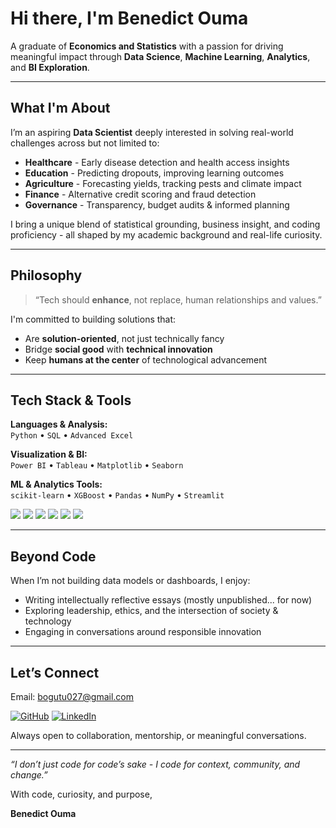 # Hi there, I'm Benedict Ouma

A graduate of **Economics and Statistics** with a passion for driving meaningful impact through **Data Science**, **Machine Learning**, **Analytics**, and **BI Exploration**.

---

## What I'm About

I’m an aspiring **Data Scientist** deeply interested in solving real-world challenges across but not limited to:

- **Healthcare** - Early disease detection and health access insights  
- **Education** - Predicting dropouts, improving learning outcomes  
- **Agriculture** - Forecasting yields, tracking pests and climate impact  
- **Finance** - Alternative credit scoring and fraud detection  
- **Governance** - Transparency, budget audits & informed planning  

I bring a unique blend of statistical grounding, business insight, and coding proficiency - all shaped by my academic background and real-life curiosity.

---

## Philosophy

> “Tech should **enhance**, not replace, human relationships and values.”

I'm committed to building solutions that:

- Are **solution-oriented**, not just technically fancy  
- Bridge **social good** with **technical innovation**  
- Keep **humans at the center** of technological advancement  

---

## Tech Stack & Tools

**Languages & Analysis:**  
`Python` • `SQL` • `Advanced Excel`

**Visualization & BI:**  
`Power BI` • `Tableau` • `Matplotlib` • `Seaborn`

**ML & Analytics Tools:**  
`scikit-learn` • `XGBoost` • `Pandas` • `NumPy` • `Streamlit`

<p>
  <img src="https://img.shields.io/badge/-Python-3776AB?style=flat-square&logo=python&logoColor=white" />
  <img src="https://img.shields.io/badge/-SQL-4479A1?style=flat-square&logo=postgresql&logoColor=white" />
  <img src="https://img.shields.io/badge/-Excel-217346?style=flat-square&logo=microsoft-excel&logoColor=white" />
  <img src="https://img.shields.io/badge/-Power%20BI-F2C811?style=flat-square&logo=power-bi&logoColor=black" />
  <img src="https://img.shields.io/badge/-Tableau-E97627?style=flat-square&logo=tableau&logoColor=white" />
  <img src="https://img.shields.io/badge/-GitHub-181717?style=flat-square&logo=github&logoColor=white" />
</p>

---

## Beyond Code

When I’m not building data models or dashboards, I enjoy:
- Writing intellectually reflective essays (mostly unpublished... for now)
- Exploring leadership, ethics, and the intersection of society & technology  
- Engaging in conversations around responsible innovation

---

## Let’s Connect

Email: [bogutu027@gmail.com](mailto:bogutu027@gmail.com)

[![GitHub](https://img.shields.io/badge/-GitHub-black?style=flat-square&logo=github&logoColor=white)](https://github.com/BenedictOuma)
[![LinkedIn](https://img.shields.io/badge/-LinkedIn-blue?style=flat-square&logo=linkedin&logoColor=white)](https://www.linkedin.com/in/benedict-ouma-8baa89367?utm_source=share&utm_campaign=share_via&utm_content=profile&utm_medium=android_app)

Always open to collaboration, mentorship, or meaningful conversations.

---

_“I don’t just code for code’s sake - I code for context, community, and change.”_

With code, curiosity, and purpose,

**Benedict Ouma**
